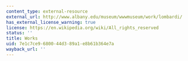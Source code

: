 ```yaml
---
content_type: external-resource
external_url: http://www.albany.edu/museum/wwwmuseum/work/lombardi/
has_external_license_warning: true
license: https://en.wikipedia.org/wiki/All_rights_reserved
status: ''
title: Works
uid: 7e1c7ce9-6800-44d3-89a1-e8b61b364e7a
wayback_url: ''
---
```

